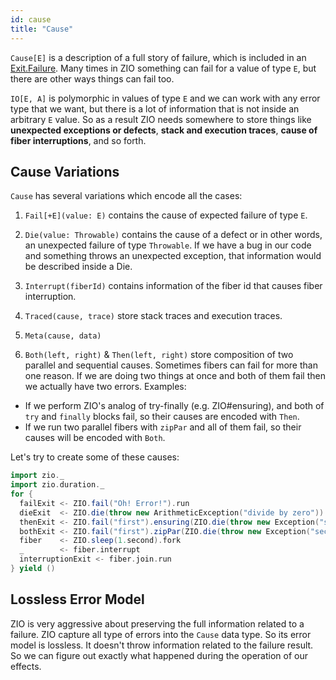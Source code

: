 ```yaml
---
id: cause
title: "Cause"
---
```


`Cause[E]` is a description of a full story of failure, which is included in an [Exit.Failure](exit.md). Many times in ZIO something can fail for a value of type `E`, but there are other ways things can fail too.

`IO[E, A]` is polymorphic in values of type `E` and we can work with any error type that we want, but there is a lot of information that is not inside an arbitrary `E` value. So as a result ZIO needs somewhere to store things like **unexpected exceptions or defects**, **stack and execution traces**, **cause of fiber interruptions**, and so forth.

## Cause Variations
`Cause` has several variations which encode all the cases:

1. `Fail[+E](value: E)` contains the cause of expected failure of type `E`.

2. `Die(value: Throwable)` contains the cause of a defect or in other words, an unexpected failure of type `Throwable`. If we have a bug in our code and something throws an unexpected exception, that information would be described inside a Die.

3. `Interrupt(fiberId)` contains information of the fiber id that causes fiber interruption.

4. `Traced(cause, trace)` store stack traces and execution traces.

5. `Meta(cause, data)`

6. `Both(left, right)` & `Then(left, right)` store composition of two parallel and sequential causes. Sometimes fibers can fail for more than one reason. If we are doing two things at once and both of them fail then we actually have two errors. Examples:
  + If we perform ZIO's analog of try-finally (e.g. ZIO#ensuring), and both of `try` and `finally` blocks fail, so their causes are encoded with `Then`.
  + If we run two parallel fibers with `zipPar` and all of them fail, so their causes will be encoded with `Both`.

Let's try to create some of these causes:

```scala mdoc:silent
import zio._
import zio.duration._
for {
  failExit <- ZIO.fail("Oh! Error!").run
  dieExit  <- ZIO.die(throw new ArithmeticException("divide by zero")).run
  thenExit <- ZIO.fail("first").ensuring(ZIO.die(throw new Exception("second"))).run
  bothExit <- ZIO.fail("first").zipPar(ZIO.die(throw new Exception("second"))).run
  fiber    <- ZIO.sleep(1.second).fork
  _        <- fiber.interrupt
  interruptionExit <- fiber.join.run
} yield ()
```

## Lossless Error Model
ZIO is very aggressive about preserving the full information related to a failure. ZIO capture all type of errors into the `Cause` data type. So its error model is lossless. It doesn't throw information related to the failure result. So we can figure out exactly what happened during the operation of our effects.


